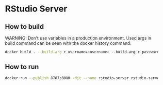 # RStudio Server
## How to build
WARNING: Don't use variables in a production environment. Used args in build command can be seen with the docker history command.
```bash
docker build . --build-arg r_username=<username> --build-arg r_password=<password> --tag rstudio-server:latest
```
## How to run
```bash
docker run --publish 8787:8080 -dit --name rstudio-server rstudio-server:latest
```